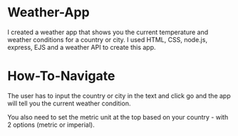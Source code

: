 # Weather-App

I created a weather app that shows you the current temperature and weather conditions for a country or city. I used HTML, CSS, node.js, express, EJS and a weather API to create this app. 

# How-To-Navigate

The user has to input the country or city in the text and click go and the app will tell you the current weather condition. 

You also need to set the metric unit at the top based on your country - with 2 options (metric or imperial). 
